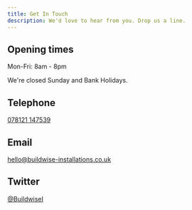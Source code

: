 ```yaml
---
title: Get In Touch
description: We'd love to hear from you. Drop us a line.
---
```

## Opening times

Mon-Fri: 8am - 8pm

We're closed Sunday and Bank Holidays.

## Telephone

[078121 147539](<tel:078121 147539>)

## Email

[hello@buildwise-installations.co.uk](mailto:hello@buildwise-installations.co.uk)

## Twitter

[@BuildwiseI](https://twitter.com/BuildwiseI)